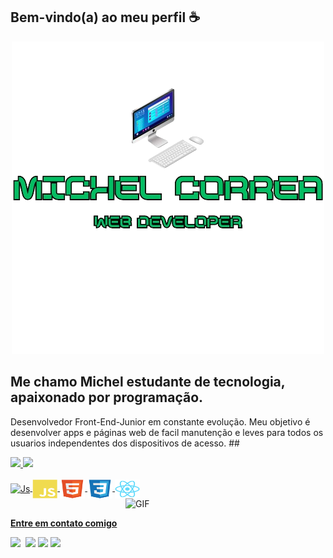 
## Bem-vindo(a) ao meu perfil ☕ 
<div img align="center" 

 ![Capa Github](https://github.com/DEV-Cafe096/CapaGitHub/blob/main/Michel_Correa__2_-removebg-preview.png) 
 </div>

## Me chamo Michel estudante de tecnologia, apaixonado por programação. 
Desenvolvedor Front-End-Junior em constante evolução.
Meu objetivo é desenvolver apps e páginas web de facil manutenção e leves para todos os usuarios independentes dos dispositivos de acesso. ##







 <div>
   <a href="https://github.com/DEV-Cafe096
">
   <img height="180em" src="https://github-readme-stats.vercel.app/api?username=DEV-Cafe096
&show_icons=true&theme=tokyonight&include_all_commits=true&count_private=true"/>
   <img height="180em" src="https://github-readme-stats.vercel.app/api/top-langs/?username=DEV-Cafe096
&layout=compact&langs_count=6&theme=tokyonight"/>
   
</div>
    
<div style="display: inline_block"><br>

  <img align="center" alt="Js" height="40" width="50" src="https://cdn.jsdelivr.net/gh/devicons/devicon/icons/java/java-plain-wordmark.svg" />                    
  <img align="center" alt="Js" height="30" width="40" src="https://raw.githubusercontent.com/devicons/devicon/master/icons/javascript/javascript-plain.svg">
  <img align="center" alt="HTML" height="30" width="40" src="https://raw.githubusercontent.com/devicons/devicon/master/icons/html5/html5-original.svg">
  <img align="center" alt="CSS" height="30" width="40" src="https://raw.githubusercontent.com/devicons/devicon/master/icons/css3/css3-original.svg">
   <img align="center" alt="React" height="30" width="40" src="https://raw.githubusercontent.com/devicons/devicon/master/icons/react/react-original.svg">

   <img align="right" alt="GIF" height="320px" width="320px" src="https://media.giphy.com/media/v1.Y2lkPTc5MGI3NjExZGtnbjBtZmdlMjNucDlyNTN5dWdiczc2Z3ZnZHV6azNvOXJvczVuaCZlcD12MV9pbnRlcm5hbF9naWZfYnlfaWQmY3Q9Zw/xT9IgzoKnwFNmISR8I/giphy.gif">
  
  
</div>

 
<br>
 

 
<div> 
 <p width = 35px ><strong>Entre em contato comigo</strong></p>

<a href="https://api.whatsapp.com/send/?phone=5551995351233" target="_blank"><img src="https://img.shields.io/badge/-whatsapp-green?style=for-the-badge&logo=WhatsApp&logoColor=white"></a>&nbsp;
 <a href="https://discord.com/channels/@me" target="_blank"><img src="https://img.shields.io/badge/Discord-7289DA?style=for-the-badge&logo=discord&logoColor=white" target="_blank"></a> 
 <a href = "mailto:devcafe096@gmail.com"><img src="https://img.shields.io/badge/-Gmail-%23333?style=for-the-badge&logo=gmail&logoColor=white" target="_blank"></a>
 <a href="https://www.linkedin.com/in/michel-correa-484a0511b/" target="_blank"><img src="https://img.shields.io/badge/-LinkedIn-%230077B5?style=for-the-badge&logo=linkedin&logoColor=white" target="_blank"></a>

